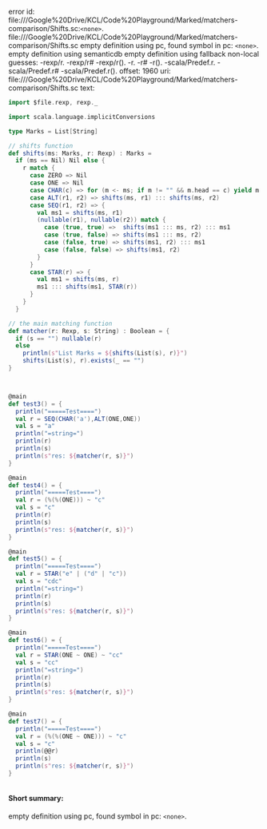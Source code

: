 error id: file://<HOME>/Google%20Drive/KCL/Code%20Playground/Marked/matchers-comparison/Shifts.sc:`<none>`.
file://<HOME>/Google%20Drive/KCL/Code%20Playground/Marked/matchers-comparison/Shifts.sc
empty definition using pc, found symbol in pc: `<none>`.
empty definition using semanticdb
empty definition using fallback
non-local guesses:
	 -rexp/r.
	 -rexp/r#
	 -rexp/r().
	 -r.
	 -r#
	 -r().
	 -scala/Predef.r.
	 -scala/Predef.r#
	 -scala/Predef.r().
offset: 1960
uri: file://<HOME>/Google%20Drive/KCL/Code%20Playground/Marked/matchers-comparison/Shifts.sc
text:
```scala
import $file.rexp, rexp._

import scala.language.implicitConversions

type Marks = List[String]

// shifts function 
def shifts(ms: Marks, r: Rexp) : Marks = 
  if (ms == Nil) Nil else {
    r match {
      case ZERO => Nil
      case ONE => Nil
      case CHAR(c) => for (m <- ms; if m != "" && m.head == c) yield m.tail
      case ALT(r1, r2) => shifts(ms, r1) ::: shifts(ms, r2)
      case SEQ(r1, r2) => {
        val ms1 = shifts(ms, r1)
        (nullable(r1), nullable(r2)) match {
          case (true, true) =>  shifts(ms1 ::: ms, r2) ::: ms1
          case (true, false) => shifts(ms1 ::: ms, r2) 
          case (false, true) => shifts(ms1, r2) ::: ms1
          case (false, false) => shifts(ms1, r2)
        }
      }
      case STAR(r) => {
        val ms1 = shifts(ms, r)
        ms1 ::: shifts(ms1, STAR(r)) 
      }
    }
  }

// the main matching function 
def matcher(r: Rexp, s: String) : Boolean = {
  if (s == "") nullable(r)
  else 
    println(s"List Marks = ${shifts(List(s), r)}") 
    shifts(List(s), r).exists(_ == "")
}



@main
def test3() = {
  println("=====Test====")
  val r = SEQ(CHAR('a'),ALT(ONE,ONE))
  val s = "a"
  println("=string=")
  println(r)
  println(s)
  println(s"res: ${matcher(r, s)}")
}

@main
def test4() = {
  println("=====Test====")
  val r = (%(%(ONE))) ~ "c"
  val s = "c"
  println(r)
  println(s)
  println(s"res: ${matcher(r, s)}")
}

@main
def test5() = {
  println("=====Test====")
  val r = STAR("e" | ("d" | "c"))
  val s = "cdc"
  println("=string=")
  println(r)
  println(s)
  println(s"res: ${matcher(r, s)}")
}

@main
def test6() = {
  println("=====Test====")
  val r = STAR(ONE ~ ONE) ~ "cc"
  val s = "cc"
  println("=string=")
  println(r)
  println(s)
  println(s"res: ${matcher(r, s)}")
}

@main
def test7() = {
  println("=====Test====")
  val r = (%(%(ONE ~ ONE))) ~ "c"
  val s = "c"
  println(@@r)
  println(s)
  println(s"res: ${matcher(r, s)}")
}



```


#### Short summary: 

empty definition using pc, found symbol in pc: `<none>`.
